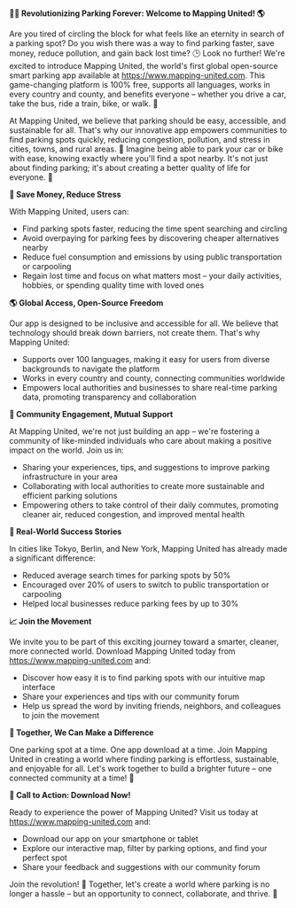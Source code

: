 **🚗💡 Revolutionizing Parking Forever: Welcome to Mapping United! 🌎**

Are you tired of circling the block for what feels like an eternity in search of a parking spot? Do you wish there was a way to find parking faster, save money, reduce pollution, and gain back lost time? 🕒️ Look no further! We're excited to introduce Mapping United, the world's first global open-source smart parking app available at https://www.mapping-united.com. This game-changing platform is 100% free, supports all languages, works in every country and county, and benefits everyone – whether you drive a car, take the bus, ride a train, bike, or walk. 🌟

At Mapping United, we believe that parking should be easy, accessible, and sustainable for all. That's why our innovative app empowers communities to find parking spots quickly, reducing congestion, pollution, and stress in cities, towns, and rural areas. 🌆 Imagine being able to park your car or bike with ease, knowing exactly where you'll find a spot nearby. It's not just about finding parking; it's about creating a better quality of life for everyone. 👫

**💸 Save Money, Reduce Stress**

With Mapping United, users can:

* Find parking spots faster, reducing the time spent searching and circling
* Avoid overpaying for parking fees by discovering cheaper alternatives nearby
* Reduce fuel consumption and emissions by using public transportation or carpooling
* Regain lost time and focus on what matters most – your daily activities, hobbies, or spending quality time with loved ones

**🌎 Global Access, Open-Source Freedom**

Our app is designed to be inclusive and accessible for all. We believe that technology should break down barriers, not create them. That's why Mapping United:

* Supports over 100 languages, making it easy for users from diverse backgrounds to navigate the platform
* Works in every country and county, connecting communities worldwide
* Empowers local authorities and businesses to share real-time parking data, promoting transparency and collaboration

**👥 Community Engagement, Mutual Support**

At Mapping United, we're not just building an app – we're fostering a community of like-minded individuals who care about making a positive impact on the world. Join us in:

* Sharing your experiences, tips, and suggestions to improve parking infrastructure in your area
* Collaborating with local authorities to create more sustainable and efficient parking solutions
* Empowering others to take control of their daily commutes, promoting cleaner air, reduced congestion, and improved mental health

**🌟 Real-World Success Stories**

In cities like Tokyo, Berlin, and New York, Mapping United has already made a significant difference:

* Reduced average search times for parking spots by 50%
* Encouraged over 20% of users to switch to public transportation or carpooling
* Helped local businesses reduce parking fees by up to 30%

**📈 Join the Movement**

We invite you to be part of this exciting journey toward a smarter, cleaner, more connected world. Download Mapping United today from https://www.mapping-united.com and:

* Discover how easy it is to find parking spots with our intuitive map interface
* Share your experiences and tips with our community forum
* Help us spread the word by inviting friends, neighbors, and colleagues to join the movement

**🌟 Together, We Can Make a Difference**

One parking spot at a time. One app download at a time. Join Mapping United in creating a world where finding parking is effortless, sustainable, and enjoyable for all. Let's work together to build a brighter future – one connected community at a time! 🌈

**🎉 Call to Action: Download Now!**

Ready to experience the power of Mapping United? Visit us today at https://www.mapping-united.com and:

* Download our app on your smartphone or tablet
* Explore our interactive map, filter by parking options, and find your perfect spot
* Share your feedback and suggestions with our community forum

Join the revolution! 🚀 Together, let's create a world where parking is no longer a hassle – but an opportunity to connect, collaborate, and thrive. 🌟
